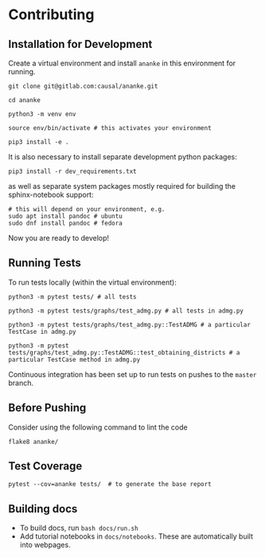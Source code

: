 # Contributing

## Installation for Development

Create a virtual environment and install `ananke` in this environment for running.
```{bash}
git clone git@gitlab.com:causal/ananke.git

cd ananke

python3 -m venv env

source env/bin/activate # this activates your environment

pip3 install -e .
```

It is also necessary to install separate development python packages:
```{bash}
pip3 install -r dev_requirements.txt
```

as well as separate system packages mostly required for building the sphinx-notebook support:

```{bash}
# this will depend on your environment, e.g.
sudo apt install pandoc # ubuntu
sudo dnf install pandoc # fedora
```
Now you are ready to develop!

## Running Tests
To run tests locally (within the virtual environment):
```{bash}
python3 -m pytest tests/ # all tests

python3 -m pytest tests/graphs/test_admg.py # all tests in admg.py

python3 -m pytest tests/graphs/test_admg.py::TestADMG # a particular TestCase in admg.py

python3 -m pytest tests/graphs/test_admg.py::TestADMG::test_obtaining_districts # a particular TestCase method in admg.py
```

Continuous integration has been set up to run tests on pushes to the `master` branch.

## Before Pushing 
Consider using the following command to lint the code

`flake8 ananke/`


## Test Coverage

```{bash}
pytest --cov=ananke tests/  # to generate the base report

```

## Building docs

* To build docs, run `bash docs/run.sh`
* Add tutorial notebooks in `docs/notebooks`. These are automatically built into webpages.


